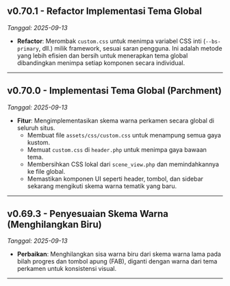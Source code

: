 ## v0.70.1 - Refactor Implementasi Tema Global
*Tanggal: 2025-09-13*

- **Refactor**: Merombak `custom.css` untuk menimpa variabel CSS inti (`--bs-primary`, dll.) milik framework, sesuai saran pengguna. Ini adalah metode yang lebih efisien dan bersih untuk menerapkan tema global dibandingkan menimpa setiap komponen secara individual.

---

## v0.70.0 - Implementasi Tema Global (Parchment)
*Tanggal: 2025-09-13*

- **Fitur**: Mengimplementasikan skema warna perkamen secara global di seluruh situs.
  - Membuat file `assets/css/custom.css` untuk menampung semua gaya kustom.
  - Memuat `custom.css` di `header.php` untuk menimpa gaya bawaan tema.
  - Membersihkan CSS lokal dari `scene_view.php` dan memindahkannya ke file global.
  - Memastikan komponen UI seperti header, tombol, dan sidebar sekarang mengikuti skema warna tematik yang baru.

---

## v0.69.3 - Penyesuaian Skema Warna (Menghilangkan Biru)
*Tanggal: 2025-09-13*

- **Perbaikan**: Menghilangkan sisa warna biru dari skema warna lama pada bilah progres dan tombol apung (FAB), diganti dengan warna dari tema perkamen untuk konsistensi visual.

---
